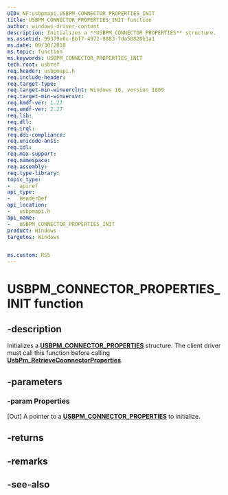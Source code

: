 ```yaml
---
UID: NF:usbpmapi.USBPM_CONNECTOR_PROPERTIES_INIT
title: USBPM_CONNECTOR_PROPERTIES_INIT function
author: windows-driver-content
description: Initializes a **USBPM_CONNECTOR_PROPERTIES** structure. 
ms.assetid: 99379e0c-8bf7-4972-9883-7da58820b1a1
ms.date: 09/30/2018
ms.topic: function
ms.keywords: USBPM_CONNECTOR_PROPERTIES_INIT
tech.root: usbref
req.header: usbpmapi.h
req.include-header:
req.target-type:
req.target-min-winverclnt: Windows 10, version 1809
req.target-min-winversvr:
req.kmdf-ver: 1.27
req.umdf-ver: 2.27
req.lib: 
req.dll:
req.irql: 
req.ddi-compliance:
req.unicode-ansi:
req.idl:
req.max-support:
req.namespace:
req.assembly:
req.type-library: 
topic_type: 
-	apiref
api_type: 
-	HeaderDef
api_location: 
-	usbpmapi.h
api_name: 
-	USBPM_CONNECTOR_PROPERTIES_INIT
product: Windows
targetos: Windows


ms.custom: RS5
---
```


# USBPM_CONNECTOR_PROPERTIES_INIT function


## -description

Initializes a [**USBPM_CONNECTOR_PROPERTIES**](ns-usbpmapi-_usbpm_connector_properties.md) structure. The client driver must call this function before calling [**UsbPm_RetrieveCoonnectorProperties**](nf-usbpmapi-usbpm_retrieveconnectorproperties.md).

## -parameters

### -param Properties
[Out] A pointer to a [**USBPM_CONNECTOR_PROPERTIES**](ns-usbpmapi-_usbpm_connector_properties.md) to initialize.

## -returns

## -remarks

## -see-also
